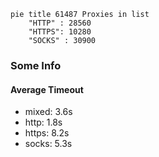 
```mermaid
pie title 61487 Proxies in list
    "HTTP" : 28560
    "HTTPS": 10280
    "SOCKS" : 30900
```

### Some Info
#### Average Timeout

- mixed: 3.6s
- http: 1.8s
- https: 8.2s
- socks: 5.3s